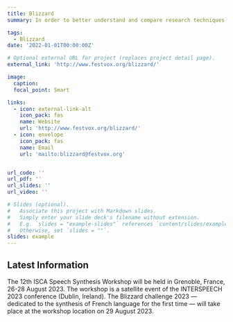 ```yaml
---
title: Blizzard
summary: In order to better understand and compare research techniques in building corpus-based speech synthesizers on the same data, the Blizzard Challenge has been devised.

tags:
  - Blizzard
date: '2022-01-01T00:00:00Z'

# Optional external URL for project (replaces project detail page).
external_link: 'http://www.festvox.org/blizzard/'

image:
  caption: 
  focal_point: Smart

links:
  - icon: external-link-alt
    icon_pack: fas
    name: Website
    url: 'http://www.festvox.org/blizzard/'
  - icon: envelope
    icon_pack: fas
    name: Email
    url: 'mailto:blizzard@festvox.org'


url_code: ''
url_pdf: ''
url_slides: ''
url_video: ''

# Slides (optional).
#   Associate this project with Markdown slides.
#   Simply enter your slide deck's filename without extension.
#   E.g. `slides = "example-slides"` references `content/slides/example-slides.md`.
#   Otherwise, set `slides = ""`.
slides: example
---
```



## Latest Information
The 12th ISCA Speech Synthesis Workshop will be held in Grenoble, France, 26-28 August 2023. The workshop is a satellite event of the INTERSPEECH 2023 conference (Dublin, Ireland). The Blizzard challenge 2023 — dedicated to the synthesis of French language for the first time — will take place at the workshop location on 29 August 2023.
